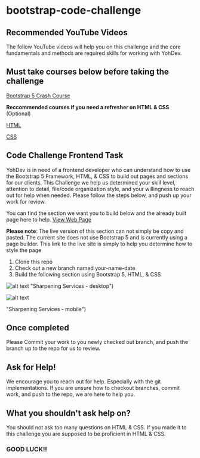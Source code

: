 # bootstrap-code-challenge

## Recommended YouTube Videos
The follow YouTube videos will help you on this challenge and the core fundamentals and methods are required skills for working with YohDev.

## Must take courses below before taking the challenge
 [Bootstrap 5 Crash Course](https://www.youtube.com/watch?v=4sosXZsdy-s&t=176s)

__Reccommended courses if you need a refresher on HTML & CSS__ (Optional)

[HTML](https://www.youtube.com/watch?v=UB1O30fR-EE&t=2s)

[CSS](https://www.youtube.com/watch?v=yfoY53QXEnI&t=1978s)

## Code Challenge Frontend Task
YohDev is in need of a frontend developer who can understand how to use the Bootstrap 5 Framework, HTML, & CSS to build out pages and sections for our clients. This Challenge we help us determined your skill level, attention to detail, file/code organization style, and your willingness to reach out for help when needed. Please follow the steps below, and push up your work for review.

You can find the section we want you to build below and the already built page here to help. [View Web Page](https://chefsharptriad.com/)

__Please note__: The live version of this section can not simply be copy and pasted. The current site does not use Bootstrap 5 and is currently using a page builder. This link to the live site is simply to help you determine how to style the page

1. Clone this repo
2. Check out a new branch named your-name-date
3. Build the following section using Bootstrap 5, HTML, & CSS

![alt text](assets/img/chef-challenge-section.png) "Sharpening Services - desktop")
<br/>

![alt text](assets/img/chef-challenge-section-mobile.png) 

"Sharpening Services - mobile")
<br/>

## Once completed
Please Commit your work to you newly checked out branch, and push the branch up to the repo for us to review.

## Ask for Help!
We encourage you to reach out for help. Especially with the git implementations. If you are unsure how to checkout branches, commit work, and push to the repo, we are here to help you. 

## What you shouldn't ask help on?
You should not ask too many questions on HTML & CSS. If you made it to this challenge you are supposed to be proficient in HTML & CSS.

### GOOD LUCK!!
